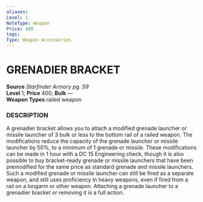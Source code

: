 ```yaml
---
aliases: 
Level: 1
NoteType: Weapon
Price: 400
tags: 
Type: Weapon Accessories
---
```

# GRENADIER BRACKET
**Source** _Starfinder Armory pg. 59_  
**Level** 1; **Price** 400; **Bulk** —  
**Weapon Types** railed weapon

### DESCRIPTION

A grenadier bracket allows you to attach a modified grenade launcher or missile launcher of 3 bulk or less to the bottom rail of a railed weapon. The modifications reduce the capacity of the grenade launcher or missile launcher by 50%, to a minimum of 1 grenade or missile. These modifications can be made in 1 hour with a DC 15 Engineering check, though it is also possible to buy bracket-ready grenade or missile launchers that have been premodified for the same price as standard grenade and missile launchers. Such a modified grenade or missile launcher can still be fired as a separate weapon, and still uses proficiency in heavy weapons, even if fired from a rail on a longarm or other weapon. Attaching a grenade launcher to a grenadier bracket or removing it is a full action.